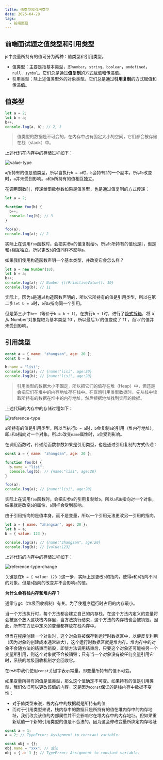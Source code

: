```yaml
---
title: 值类型和引用类型
date: 2025-04-28
tags:
  - 前端面经
---
```

前端面试题之值类型和引用类型
---

js中变量所持有的值可分为两种：值类型和引用类型。

- 值类型：主要是指基本类型，即`number`，`string`，`boolean`，`undefined`，`null`，`symbol`。它们总是通过**值复制**的方式赋值和传递值。
- 引用类型：除上述值类型外的对象类型。它们总是通过**引用复制**的方式赋值和传递值。

## 值类型

```js
let a = 2;
let b = a;
b++;
console.log(a, b); // 2, 3
```

> 值类型的数据是不可变的，在内存中占有固定大小的空间，它们都会被存储在栈（stack）中。

上述代码在内存中的存储过程如下：

![value-type](https://blog-pic-1338675647.cos.ap-nanjing.myqcloud.com/blog/202505011133952.webp)

`a`所持有的值是值类型，所以当执行`b = a`时，`b`会持有`2`的一个副本。所以`b`改变时，`a`并未受到影响。`a`和`b`所持有的值相互独立。

在调用函数时，传递给函数参数如果是值类型，也是通过值复制的方式传递：

```js
let a = 2;

function foo(b) {
  b++;
  console.log(b); // 3
}

foo(a);
console.log(a); // 2
```

实际上在调用`foo`函数时，会把实参`a`的值复制给`b`，所以`b`所持有的值也是`2`，但是和`a`相互独立，所以更改`b`的值同样不影响`a`。

如果我们使用构造函数声明一个基本类型，并改变它会怎么样？

```js
let a = new Number(10);
let b = a;
b++;
console.log(a); // Number {[[PrimitiveValue]]: 10}
console.log(b); // 11
```

实际上，因为`a`是通过构造函数声明的，所以它所持有的值是引用类型，所以在第二步`let b = a`时，`b`和`a`指向同一个引用。

但是第三步中`b++`（等价于`b = b + 1`），在执行`b + 1`时，进行了[隐式拆箱](https://juejin.cn/post/6844904198480330765 "https://juejin.cn/post/6844904198480330765")，将`b`从`Number`对象提取为基本类型`10`，所以最后`b`的值变成了`11`，而`a`的值并未受到影响。

## 引用类型

```js
const a = { name: "zhangsan", age: 20 };
const b = a;

b.name = "lisi";
console.log(a); // {name:"lisi", age:20}
console.log(b); // {name:"lisi", age:20}
```

> 引用类型的数据大小不固定，所以把它们的值存在堆（Heap）中，但还是会把它们在堆中的内存地址存在栈中。在查询引用类型数据时，先从栈中读取所持有的数据在堆中的内存地址，然后根据地址找到实际的数据。

上述代码的内存中的存储过程如下：

![reference-type](https://blog-pic-1338675647.cos.ap-nanjing.myqcloud.com/blog/202505011133698.webp)

`a`所持有的值是引用类型，所以当执行`b = a`时，`b`会复制`a`的引用（堆内存地址），即`a`和`b`指向对一个对象。所以`b`改变`name`属性时，`a`会受到影响。

在调用函数时，传递给函数参数如果是引用类型，也是通过引用复制的方式传递：

```js
const a = { name: "zhangsan", age: 20 };

function foo(b) {
  b.name = "lisi";
  console.log(b); // {name:"lisi", age:20}
}

foo(a);
console.log(a); // {name:"lisi", age:20}
```

实际上在调用`foo`函数时，会把实参`a`的引用复制给`b`，所以`a`和`b`指向对一个对象，结果就是改变`b`的属性，`a`同样会受到影响。

由于引用指向的是值本身，而不是变量，所以一个引用无法更改另一引用的指向。

```js
let a = { name: "zhangsan", age: 20 };
let b = a;
b = { value: 123 };

console.log(a); // {name:"zhangsan", age:20}
console.log(b); // {value:123}
```

上述代码的内存中的存储过程如下：

![reference-type-change](https://blog-pic-1338675647.cos.ap-nanjing.myqcloud.com/blog/202505011133781.webp)

关键是在`b = { value: 123 }`这一步，实际上是更改`b`的指向，使得`a`和`b`指向不同的对象。但是`b`指向的改变并不会影响`a`的值。

**为什么会有栈内存和堆内存？**

通常与gc（垃圾回收机制）有关。为了使程序运行时占用的内存最小。

当一个方法执行时，每个方法都会建立自己的内存栈，在这个方法内定义的变量将会被逐个放入这块栈内存里，当方法执行结束，这个方法的内存栈也会被销毁。因此，所有在方法中定义的变量都存放在栈内存中。

但当在程序创建一个对象时，这个对象将被保存到运行时数据区中，以便反复利用（因为对象的创建成本通常较大），这个运行时数据区就是堆内存。堆内存中的对象不会随方法的结束而销毁，即使方法调用结束后，只要这个对象还可能被另一个变量所引用，则这个对象就不会被销毁；只有当一个对象没有被任何变量引用它时，系统的垃圾回收机制才会回收它。

在es6中我们使用`const`关键字表示常量。即变量所持有的值不可变。

如果变量所持有的值是值类型，那么这个值确定不可变。如果持有的值是引用类型，我们依旧可以更改该值的内容。这是因为`const`保证的是栈内存中数据不变性：

- 对于值类型来说，栈内存中的数据就是所持有的值
- 而对于引用类型来说，栈内存中的数据只是所持有的值在堆内存中的内存地址，我们改变该值的内部属性并不会影响它在堆内存中的内存地址。但如果重新赋值一个新的引用类型的值是不合法的，因为这会修改变量所绑定内存地址

```js
const a = 1;
a = 2; // TypeError: Assignment to constant variable.

const obj = {};
obj.name = "xxx"; // 合法
obj = { a: 1 }; // TypeError: Assignment to constant variable.
```
